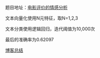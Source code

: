 题目地址：[电影评价的情感分析](https://www.kaggle.com/c/sentiment-analysis-on-movie-reviews/overview)

文本向量化使用N元特征，取N=1,2,3

文本分类使用逻辑回归，迭代阈值为10,000次

最后的准确率为0.62097

[博客总结](https://www.cnblogs.com/WDZRMPCBIT/p/13384946.html)